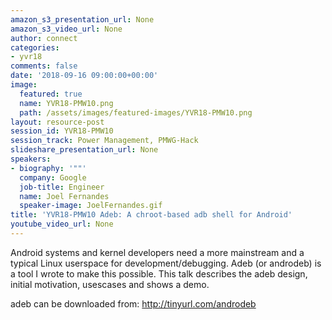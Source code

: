 ```yaml
---
amazon_s3_presentation_url: None
amazon_s3_video_url: None
author: connect
categories:
- yvr18
comments: false
date: '2018-09-16 09:00:00+00:00'
image:
  featured: true
  name: YVR18-PMW10.png
  path: /assets/images/featured-images/YVR18-PMW10.png
layout: resource-post
session_id: YVR18-PMW10
session_track: Power Management, PMWG-Hack
slideshare_presentation_url: None
speakers:
- biography: '""'
  company: Google
  job-title: Engineer
  name: Joel Fernandes
  speaker-image: JoelFernandes.gif
title: 'YVR18-PMW10 Adeb: A chroot-based adb shell for Android'
youtube_video_url: None
---
```


Android systems and kernel developers need a more mainstream and a typical Linux userspace for development/debugging. Adeb (or androdeb) is a tool I wrote to make this possible. This talk describes the adeb design, initial motivation, usescases and shows a demo.

adeb can be downloaded from: http://tinyurl.com/androdeb